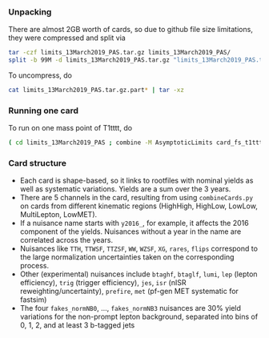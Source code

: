 ### Unpacking

There are almost 2GB worth of cards, so due to github file size limitations,
they were compressed and split via
```bash
tar -czf limits_13March2019_PAS.tar.gz limits_13March2019_PAS/
split -b 99M -d limits_13March2019_PAS.tar.gz "limits_13March2019_PAS.tar.gz.part"
```
To uncompress, do
```bash
cat limits_13March2019_PAS.tar.gz.part* | tar -xz
```

### Running one card
To run on one mass point of T1tttt, do
```bash
( cd limits_13March2019_PAS ; combine -M AsymptoticLimits card_fs_t1tttt_m1850_m400_all_run2.txt )
```

### Card structure

* Each card is shape-based, so it links to rootfiles with nominal yields as well
as systematic variations. Yields are a sum over the 3 years.
* There are 5 channels in the card, resulting from
using `combineCards.py` on cards from different kinematic regions (HighHigh,
HighLow, LowLow, MultiLepton, LowMET).  
* If a nuisance name starts with `y2016_`, for example, it
affects the 2016 component of the yields. Nuisances without a year in the name
are correlated across the years.
* Nuisances like `TTH`, `TTWSF`, `TTZSF`, `WW`, `WZSF`, `XG`, `rares`, `flips` correspond
to the large normalization uncertainties taken on the corresponding process.
* Other (experimental) nuisances include `btaghf`, `btaglf`, `lumi`, `lep` (lepton efficiency),
`trig` (trigger efficiency), `jes`, `isr` (nISR reweighting/uncertainty),
 `prefire`, `met` (pf-gen MET systematic for fastsim)
* The four `fakes_normNB0`, ..., `fakes_normNB3` nuisances are 30% yield variations for the non-prompt lepton background, separated into 
bins of 0, 1, 2, and at least 3 b-tagged jets
